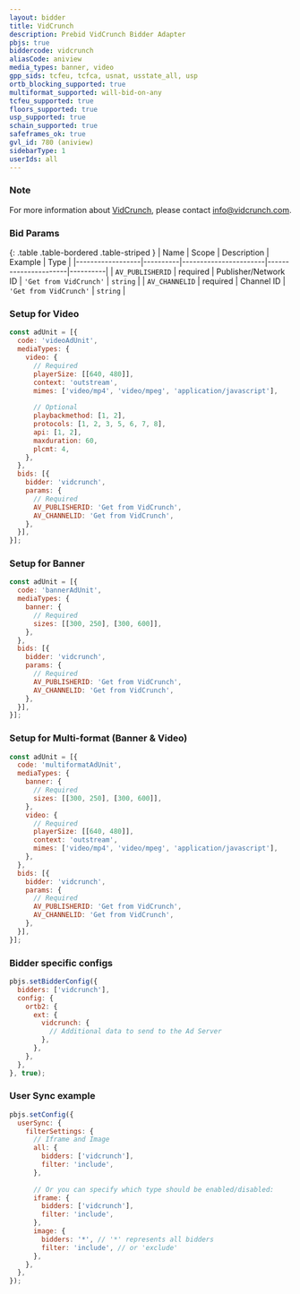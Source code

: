 ```yaml
---
layout: bidder
title: VidCrunch
description: Prebid VidCrunch Bidder Adapter
pbjs: true
biddercode: vidcrunch
aliasCode: aniview
media_types: banner, video
gpp_sids: tcfeu, tcfca, usnat, usstate_all, usp
ortb_blocking_supported: true
multiformat_supported: will-bid-on-any
tcfeu_supported: true
floors_supported: true
usp_supported: true
schain_supported: true
safeframes_ok: true
gvl_id: 780 (aniview)
sidebarType: 1
userIds: all
---
```


### Note

For more information about [VidCrunch](https://vidcrunch.com/), please contact <info@vidcrunch.com>.

### Bid Params

{: .table .table-bordered .table-striped }
| Name             | Scope    | Description           | Example              | Type     |
|------------------|----------|-----------------------|----------------------|----------|
| `AV_PUBLISHERID` | required | Publisher/Network ID  | `'Get from VidCrunch'` | `string` |
| `AV_CHANNELID`   | required | Channel ID            | `'Get from VidCrunch'` | `string` |

### Setup for Video

```javascript
const adUnit = [{
  code: 'videoAdUnit',
  mediaTypes: {
    video: {
      // Required
      playerSize: [[640, 480]],
      context: 'outstream',
      mimes: ['video/mp4', 'video/mpeg', 'application/javascript'],
      
      // Optional
      playbackmethod: [1, 2],
      protocols: [1, 2, 3, 5, 6, 7, 8],
      api: [1, 2],
      maxduration: 60,
      plcmt: 4,
    },
  },
  bids: [{
    bidder: 'vidcrunch',
    params: {
      // Required
      AV_PUBLISHERID: 'Get from VidCrunch',
      AV_CHANNELID: 'Get from VidCrunch',
    },
  }],
}];
```

### Setup for Banner

```javascript
const adUnit = [{
  code: 'bannerAdUnit',
  mediaTypes: {
    banner: {
      // Required
      sizes: [[300, 250], [300, 600]],
    },
  },
  bids: [{
    bidder: 'vidcrunch',
    params: {
      // Required
      AV_PUBLISHERID: 'Get from VidCrunch',
      AV_CHANNELID: 'Get from VidCrunch',
    },
  }],
}];
```

### Setup for Multi-format (Banner & Video)

```javascript
const adUnit = [{
  code: 'multiformatAdUnit',
  mediaTypes: {
    banner: {
      // Required
      sizes: [[300, 250], [300, 600]],
    },
    video: {
      // Required
      playerSize: [[640, 480]],
      context: 'outstream', 
      mimes: ['video/mp4', 'video/mpeg', 'application/javascript'],
    },
  },
  bids: [{
    bidder: 'vidcrunch',
    params: {
      // Required
      AV_PUBLISHERID: 'Get from VidCrunch',
      AV_CHANNELID: 'Get from VidCrunch',
    },
  }],
}];
```

### Bidder specific configs

```javascript
pbjs.setBidderConfig({
  bidders: ['vidcrunch'],
  config: {
    ortb2: {
      ext: {
        vidcrunch: {
          // Additional data to send to the Ad Server
        },
      },
    },
  },
}, true);
```

### User Sync example

```javascript
pbjs.setConfig({
  userSync: {
    filterSettings: {
      // Iframe and Image
      all: {
        bidders: ['vidcrunch'],
        filter: 'include',
      },
        
      // Or you can specify which type should be enabled/disabled:
      iframe: {
        bidders: ['vidcrunch'],
        filter: 'include',
      },
      image: {
        bidders: '*', // '*' represents all bidders
        filter: 'include', // or 'exclude'
      },
    },
  },
});
```
